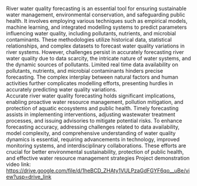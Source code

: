 River water quality forecasting is an essential tool for ensuring sustainable water 
management, environmental conservation, and safeguarding public health. It involves 
employing various techniques such as empirical models, machine learning, and integrated 
modelling systems to predict parameters influencing water quality, including pollutants, 
nutrients, and microbial contaminants. These methodologies utilize historical data, statistical 
relationships, and complex datasets to forecast water quality variations in river systems. 
However, challenges persist in accurately forecasting river water quality due to data scarcity, 
the intricate nature of water systems, and the dynamic sources of pollutants. Limited real
time data availability on pollutants, nutrients, and microbial contaminants hinders precise 
forecasting. The complex interplay between natural factors and human activities further 
complicates modelling efforts, presenting hurdles in accurately predicting water quality 
variations.  
Accurate river water quality forecasting holds significant implications, enabling proactive 
water resource management, pollution mitigation, and protection of aquatic ecosystems and 
public health. Timely forecasting assists in implementing interventions, adjusting wastewater 
treatment processes, and issuing advisories to mitigate potential risks. To enhance forecasting 
accuracy, addressing challenges related to data availability, model complexity, and 
comprehensive understanding of water quality dynamics is essential, requiring advancements 
in technology, improved monitoring systems, and interdisciplinary collaborations. These 
efforts are crucial for better environmental sustainability, protection of public health, and 
effective water resource management strategies 
Project demonstration video link: https://drive.google.com/file/d/1heBCD_ZHAty1VULPzaGdFGYF6qo__uBe/view?usp=drive_link
